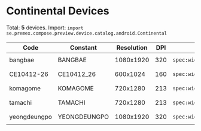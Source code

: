 # Continental Devices

Total: **5** devices. Import: `import se.premex.compose.preview.device.catalog.android.Continental`

| Code | Constant | Resolution | DPI | Compose Spec | Preview Usage |
|------|----------|------------|-----|-------------|---------------|
| bangbae | BANGBAE | 1080x1920 | 320 | `spec:width=1080px,height=1920px,dpi=320` | `@Preview(device = Continental.BANGBAE)` |
| CE10412-26 | CE10412_26 | 600x1024 | 160 | `spec:width=600px,height=1024px,dpi=160` | `@Preview(device = Continental.CE10412_26)` |
| komagome | KOMAGOME | 720x1280 | 213 | `spec:width=720px,height=1280px,dpi=213` | `@Preview(device = Continental.KOMAGOME)` |
| tamachi | TAMACHI | 720x1280 | 213 | `spec:width=720px,height=1280px,dpi=213` | `@Preview(device = Continental.TAMACHI)` |
| yeongdeungpo | YEONGDEUNGPO | 1080x1920 | 320 | `spec:width=1080px,height=1920px,dpi=320` | `@Preview(device = Continental.YEONGDEUNGPO)` |

<!-- Generated automatically. Do not edit manually. -->
